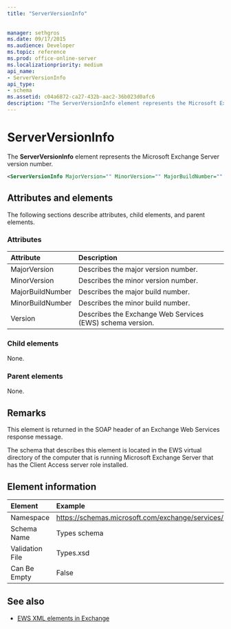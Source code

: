 ```yaml
---
title: "ServerVersionInfo"
 
 
manager: sethgros
ms.date: 09/17/2015
ms.audience: Developer
ms.topic: reference
ms.prod: office-online-server
ms.localizationpriority: medium
api_name:
- ServerVersionInfo
api_type:
- schema
ms.assetid: c04a6872-ca27-432b-aac2-36b023d0afc6
description: "The ServerVersionInfo element represents the Microsoft Exchange Server version number."
---
```


# ServerVersionInfo

The **ServerVersionInfo** element represents the Microsoft Exchange Server version number. 
  
```xml
<ServerVersionInfo MajorVersion="" MinorVersion="" MajorBuildNumber="" MinorBuildNumber="" Version="" />
```

## Attributes and elements

The following sections describe attributes, child elements, and parent elements.
  
### Attributes

|**Attribute**|**Description**|
|:-----|:-----|
|MajorVersion  <br/> |Describes the major version number.  <br/> |
|MinorVersion  <br/> |Describes the minor version number.  <br/> |
|MajorBuildNumber  <br/> |Describes the major build number.  <br/> |
|MinorBuildNumber  <br/> |Describes the minor build number.  <br/> |
|Version  <br/> |Describes the Exchange Web Services (EWS) schema version.  <br/> |
   
### Child elements

None.
  
### Parent elements

None.
  
## Remarks

This element is returned in the SOAP header of an Exchange Web Services response message.
  
The schema that describes this element is located in the EWS virtual directory of the computer that is running Microsoft Exchange Server that has the Client Access server role installed. 
  
## Element information

| Element | Example |
|:-----|:-----|
|Namespace  <br/> |https://schemas.microsoft.com/exchange/services/2006/types  <br/> |
|Schema Name  <br/> |Types schema  <br/> |
|Validation File  <br/> |Types.xsd  <br/> |
|Can Be Empty  <br/> |False  <br/> |
   
## See also



- [EWS XML elements in Exchange](ews-xml-elements-in-exchange.md)

